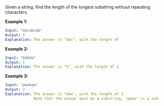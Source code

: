 Given a string, find the length of the longest substring without repeating characters.

**Example 1:**

```yaml
Input: "abcabcbb"
Output: 3 
Explanation: The answer is "abc", with the length of 
```

**Example 2:**

```yaml
Input: "bbbbb"
Output: 1
Explanation: The answer is "b", with the length of 1.
```

**Example 3:**

```yaml
Input: "pwwkew"
Output: 3
Explanation: The answer is "wke", with the length of 3. 
             Note that the answer must be a substring, "pwke" is a subsequence and not a substring.
```